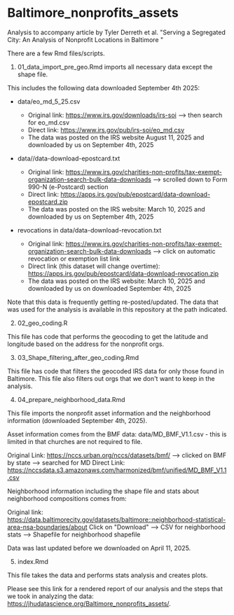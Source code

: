 # Baltimore_nonprofits_assets

Analysis to accompany article by Tyler Derreth et al. "Serving a Segregated City: An Analysis of Nonprofit Locations in Baltimore "

There are a few Rmd files/scripts.

1) 01_data_import_pre_geo.Rmd imports all necessary data except the shape file.

This includes the following data downloaded September 4th 2025:

- data/eo_md_5_25.csv
  - Original link:  https://www.irs.gov/downloads/irs-soi --> then search for eo_md.csv
  - Direct link: https://www.irs.gov/pub/irs-soi/eo_md.csv
  - The data was posted on the IRS website August 11, 2025 and downloaded by us on September 4th, 2025

- data//data-download-epostcard.txt
  - Original link: https://www.irs.gov/charities-non-profits/tax-exempt-organization-search-bulk-data-downloads --> scrolled down to Form 990-N (e-Postcard) section
  - Direct link: https://apps.irs.gov/pub/epostcard/data-download-epostcard.zip 
  - The data was posted on the IRS website: March 10, 2025 and downloaded by us on September 4th, 2025
 
- revocations in data/data-download-revocation.txt
  - Original link: https://www.irs.gov/charities-non-profits/tax-exempt-organization-search-bulk-data-downloads --> click on automatic revocation or exemption list link
  - Direct link (this dataset will change overtime): https://apps.irs.gov/pub/epostcard/data-download-revocation.zip
  - The data was posted on the IRS website: March 10, 2025 and downloaded by us on downloaded September 4th, 2025


Note that this data is frequently getting re-posted/updated. The data that was used for the analysis is available in this repository at the path indicated.

2) 02_geo_coding.R 

This file has code that performs the geocoding to get the latitude and longitude based on the address for the nonprofit orgs.

3) 03_Shape_filtering_after_geo_coding.Rmd

This file has code that filters the geocoded IRS data for only those found in Baltimore. This file also filters out orgs that we don't want to keep in the analysis.

4) 04_prepare_neighborhood_data.Rmd

This file imports the nonprofit asset information and the neighborhood information (downloaded September 4th, 2025).

Asset information comes from the BMF data: data/MD_BMF_V1.1.csv - this is limited in that churches are not required to file.

Original Link: https://nccs.urban.org/nccs/datasets/bmf/ --> clicked on BMF by state --> searched for MD
Direct Link:  https://nccsdata.s3.amazonaws.com/harmonized/bmf/unified/MD_BMF_V1.1.csv  

Neighborhood information including the shape file and stats about neighborhood compositions comes from:

Original link: https://data.baltimorecity.gov/datasets/baltimore::neighborhood-statistical-area-nsa-boundaries/about
Click on "Download" --> CSV for neighborhood stats 
                    --> Shapefile for neighborhood shapefile

Data was last updated before we downloaded on April 11, 2025.

5) index.Rmd

This file takes the data and performs stats analysis and creates plots.


Please see this link for a rendered report of our analysis and the steps that we took in analyzing the data: https://jhudatascience.org/Baltimore_nonprofits_assets/. 
